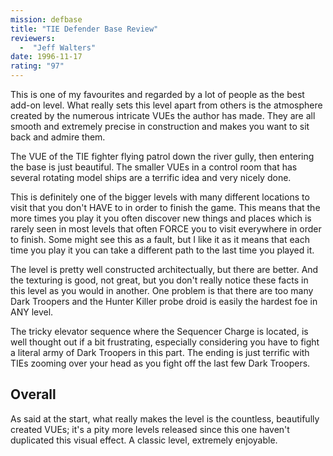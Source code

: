 ```yaml
---
mission: defbase
title: "TIE Defender Base Review"
reviewers: 
  -  "Jeff Walters"
date: 1996-11-17
rating: "97"
---
```


This is one of my favourites and regarded by a lot of people as the best add-on level. What really sets this level apart from others is the atmosphere created by the numerous intricate VUEs the author has made. They are all smooth and extremely precise in construction and makes you want to sit back and admire them.

The VUE of the TIE fighter flying patrol down the river gully, then entering the base is just beautiful. The smaller VUEs in a control room that has several rotating model ships are a terrific idea and very nicely done.

This is definitely one of the bigger levels with many different locations to visit that you don't HAVE to in order to finish the game. This means that the more times you play it you often discover new things and places which is rarely seen in most levels that often FORCE you to visit everywhere in order to finish. Some might see this as a fault, but I like it as it means that each time you play it you can take a different path to the last time you played it.

The level is pretty well constructed architectually, but there are better. And the texturing is good, not great, but you don't really notice these facts in this level as you would in another. One problem is that there are too many Dark Troopers and the Hunter Killer probe droid is easily the hardest foe in ANY level.

The tricky elevator sequence where the Sequencer Charge is located, is well thought out if a bit frustrating, especially considering you have to fight a literal army of Dark Troopers in this part. The ending is just terrific with TIEs zooming over your head as you fight off the last few Dark Troopers.


## Overall

As said at the start, what really makes the level is the countless, beautifully created VUEs; it's a pity more levels released since this one haven't duplicated this visual effect. A classic level, extremely enjoyable.